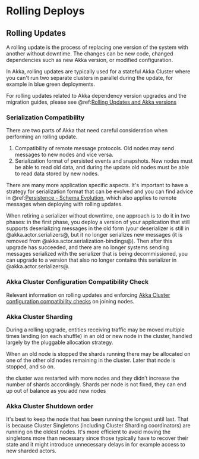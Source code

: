 # Rolling Deploys

## Rolling Updates

A rolling update is the process of replacing one version of the system with another without downtime.
The changes can be new code, changed dependencies such as new Akka version, or modified configuration.

In Akka, rolling updates are typically used for a stateful Akka Cluster where you can't run two separate clusters in
parallel during the update, for example in blue green deployments.

For rolling updates related to Akka dependency version upgrades and the migration guides, please see
@ref:[Rolling Updates and Akka versions](../project/rolling-update.md)


### Serialization Compatibility

There are two parts of Akka that need careful consideration when performing an rolling update.

1. Compatibility of remote message protocols. Old nodes may send messages to new nodes and vice versa.
1. Serialization format of persisted events and snapshots. New nodes must be able to read old data, and
   during the update old nodes must be able to read data stored by new nodes.

There are many more application specific aspects. It's important to have a strategy for serialization
format that can be evolved and you can find advice in
@ref:[Persistence - Schema Evolution](../persistence-schema-evolution.md), which also applies to
remote messages when deploying with rolling updates.

When retiring a serializer without downtime, one approach is to do it in two phases: in the first phase, you deploy a version of your application that still supports deserializing messages in the old form (your deserializer is still in @akka.actor.serializers@, but it no longer serializes new messages (it is removed from @akka.actor.serialization-bindings@). Then after this upgrade has succeeded, and there are no longer systems sending messages serialized with the serializer that is being decommissioned, you can upgrade to a version that also no longer contains this serializer in @akka.actor.serializers@.

### Akka Cluster Configuration Compatibility Check

Relevant information on rolling updates and enforcing [Akka Cluster configuration compatibility checks](cluster-usage.md#configuration-compatibility-check)
on joining nodes.

### Akka Cluster Sharding

During a rolling upgrade, entities receiving traffic may be moved multiple times landing (on each shuffle) in an old or new node in the cluster, handled largely by the pluggable allocation strategy.

When an old node is stopped the shards running there may be allocated on one of the other old nodes remaining in the cluster. Later that node is stopped, and so on.

the cluster was restarted with more nodes and they didn’t increase the number of shards accordingly.
Shards per node is not fixed, they can end up out of balance as you add new nodes

### Akka Cluster Shutdown order

It's best to keep the node that has been running the longest until last. That is because
Cluster Singletons (including Cluster Sharding coordinators) are running on the oldest nodes. It's more
efficient to avoid moving the singletons more than necessary since those typically have to recover
their state and it might introduce unnecessary delays in for example access to new sharded actors.
